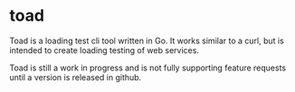 # toad
Toad is a loading test cli tool written in Go. It works similar to a curl, but is intended to create loading testing of web services.

Toad is still a work in progress and is not fully supporting feature requests until a version is released in github.

